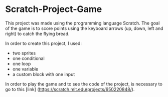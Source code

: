 # Scratch-Project-Game
This project was made using the programming language Scratch. The goal of the game is to score points using the keyboard arrows (up, down, left and right) to catch the flying bread.

In order to create this project, I used: 
- two sprites
- one conditional
- one loop
- one variable
- a custom block with one input

In order to play the game and to see the code of the project, is necessary to go to this [link] (https://scratch.mit.edu/projects/650220848/).
